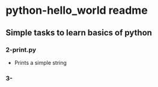# python-hello_world readme

## Simple tasks to learn basics of python

### 2-print.py
- Prints a simple string

### 3-